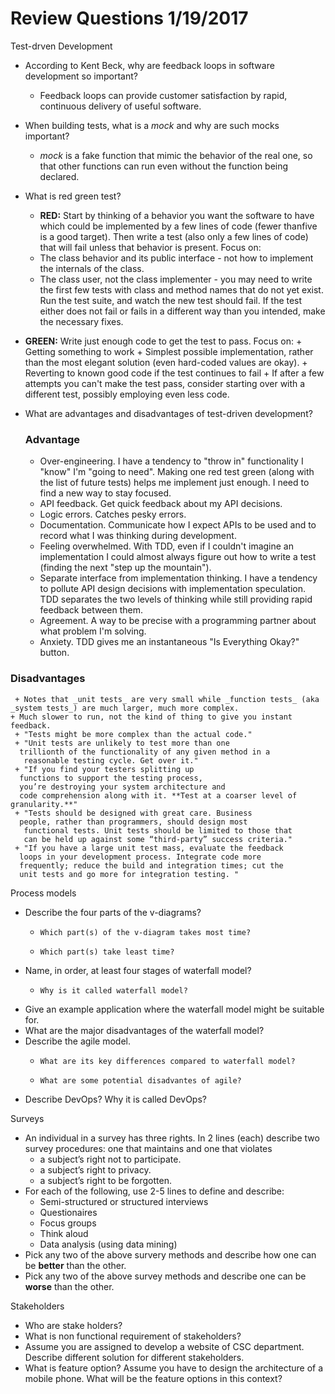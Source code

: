 # Review Questions 1/19/2017

Test-drven Development

-    According to Kent Beck, why are feedback loops in software development so important?

     + Feedback loops can provide customer satisfaction by rapid, continuous delivery of useful software.

-    When building tests, what is a _mock_ and why are such mocks important?

     + _mock_ is a fake function that mimic the behavior of the real one, so that other functions can run even without the function being declared.

-    What is red green test?

     + **RED:** 
     Start by thinking of a behavior you want the software to have which could be implemented by a few lines of code (fewer thanfive is a good target). Then write a test (also only a few lines of code) that will fail unless that behavior is present. Focus on:
      + The class behavior and its public interface - not how to implement the internals of the class.
      + The class user, not the class implementer - you may need to write the first few tests with class and method names that do not yet exist. Run the test suite, and watch the new test should fail. If the test either does not fail or fails in a different way than you intended, make the necessary fixes.
+ **GREEN:** Write just enough code to get the test to pass. Focus on:
      + Getting something to work
      + Simplest possible implementation, rather than the most elegant solution (even hard-coded values are okay).
      + Reverting to known good code if the test continues to fail
      + If after a few attempts you can't make the test pass, consider starting over with a different test, possibly employing even less code. 

-    What are advantages and disadvantages of test-driven development?

     ### Advantage

     + Over-engineering. I have a tendency to "throw in" functionality I "know" I'm "going to need". Making one red test green (along with the list of future tests) helps me implement just enough. I need to find a new way to stay focused.
     + API feedback. Get quick feedback about my API decisions.
     + Logic errors. Catches pesky errors.
     + Documentation. Communicate how I expect APIs to be used and to record what I was thinking during development.
     + Feeling overwhelmed. With TDD, even if I couldn't imagine an implementation I could almost always figure out how to write a test (finding the next "step up the mountain").
     + Separate interface from implementation thinking. I have a tendency to pollute API design decisions with implementation speculation. TDD separates the two levels of thinking while still providing rapid feedback between them.
     + Agreement. A way to be precise with a programming partner about what problem I'm solving.
     + Anxiety. TDD gives me an instantaneous "Is Everything Okay?" button.

### Disadvantages


     + Notes that _unit tests_ are very small while _function tests_ (aka _system tests_) are much larger, much more complex.
    + Much slower to run, not the kind of thing to give you instant feedback.
     + "Tests might be more complex than the actual code."
     + "Unit tests are unlikely to test more than one
      trillionth of the functionality of any given method in a
       reasonable testing cycle. Get over it."
     + "If you find your testers splitting up
      functions to support the testing process,
      you’re destroying your system architecture and
      code comprehension along with it. **Test at a coarser level of granularity.**"
     + "Tests should be designed with great care. Business
      people, rather than programmers, should design most
       functional tests. Unit tests should be limited to those that
       can be held up against some “third-party” success criteria."
     + "If you have a large unit test mass, evaluate the feedback
      loops in your development process. Integrate code more
      frequently; reduce the build and integration times; cut the
      unit tests and go more for integration testing. "

Process models

-    Describe the four parts of the v-diagrams?
     -     Which part(s) of the v-diagram takes most time?
     -     Which part(s) take least time?
-    Name, in order, at least four stages of waterfall model? 
     -     Why is it called waterfall model?
-    Give an example application where the waterfall model might be suitable for. 
-    What are the  major disadvantages of the waterfall model?
-    Describe the agile model. 
     -     What are its key differences compared to waterfall model?
     -     What are some potential disadvantes of agile?
-    Describe  DevOps? Why it is called DevOps?


Surveys

-    An individual in a survey has three rights.  In 2 lines (each) describe two survey procedures: one that maintains and one that violates
     -   a subject’s right not to participate.
     -   a subject’s right to privacy.
     -   a subject’s right to be forgotten.
-    For each of the following, use 2-5 lines to define and describe:
     -  Semi-structured or structured interviews
     -  Questionaires
     -  Focus groups
     -  Think aloud
     -  Data analysis (using data mining)
-    Pick any two of the above survery methods  and describe how one can be **better** than the other.
-    Pick any two of the above survey methods and describe one can be **worse** than the other.


Stakeholders

-   Who are stake holders?
-   What is non functional requirement of stakeholders?
-   Assume you are assigned to develop a website of CSC department. Describe different solution for different stakeholders.
-   What is feature option? Assume you have to design the architecture of a mobile phone. What will be the feature options in this context?
